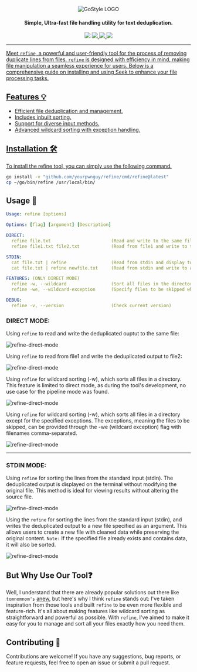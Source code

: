<div align="center">

![GoStyle LOGO](https://i.imgur.com/wveX8z8.png)

</div>
<h4 align="center">Simple, Ultra-fast file handling utility for text deduplication.</h4>
<p align="center">
<img src="https://img.shields.io/github/go-mod/go-version/yourpwnguy/refine">
<!-- <a href="https://github.com/iaakanshff/crtfinder/releases"><img src="https://img.shields.io/github/downloads/iaakanshff/crtfinder/total"> -->
<a href="https://github.com/yourpwnguy/refine/graphs/contributors"><img src="https://img.shields.io/github/contributors-anon/yourpwnguy/refine">
<!-- <a href="https://github.com/iaakanshff/crtfinder/releases/"><img src="https://img.shields.io/github/release/iaakanshff/crtfinder"> -->
<a href="https://github.com/yourpwnguy/refine/issues"><img src="https://img.shields.io/github/issues-raw/yourpwnguy/refine">
<a href="https://github.com/yourpwnguy/refine/stars"><img src="https://img.shields.io/github/stars/yourpwnguy/refine">
<!-- <a href="https://github.com/iaakanshff/crtfinder/discussions"><img src="https://img.shields.io/github/discussions/iaakanshff/crtfinder"> -->
</p>

---

Meet `refine`, a powerful and user-friendly tool for the process of removing duplicate lines from files. `refine` is designed with efficiency in mind, making file manipulation a seamless experience for users. Below is a comprehensive guide on installing and using Seek to enhance your file processing tasks.

## Features 💡

- Efficient file deduplication and management.
- Includes inbuilt sorting.
- Support for diverse input methods.
- Advanced wildcard sorting with exception handling.

## Installation 🛠️
To install the refine tool, you can simply use the following command.
````bash
go install -v "github.com/yourpwnguy/refine/cmd/refine@latest"
cp ~/go/bin/refine /usr/local/bin/
````

## Usage 📘
```yaml
Usage: refine [options]

Options: [flag] [argument] [Description]

DIRECT:
  refine file.txt                       (Read and write to the same file)
  refine file1.txt file2.txt            (Read from file1 and write to the file2)

STDIN:
  cat file.txt | refine                 (Read from stdin and display to stdout)
  cat file.txt | refine newfile.txt     (Read from stdin and write to a specific file)

FEATURES: (ONLY DIRECT MODE)
  refine -w, --wildcard                 (Sort all files in the directory)
  refine -we, --wildcard-exception      (Specify files to be skipped while using wildcard)

DEBUG:
  refine -v, --version                  (Check current version)
```

### DIRECT MODE:

Using `refine` to read and write the deduplicated ouptut to the same file:

![refine-direct-mode](https://i.imgur.com/S28T7En.png)


Using `refine` to read from file1 and write the deduplicated output to file2:

![refine-direct-mode](https://i.imgur.com/F6BeuEI.png)


Using `refine` for wildcard sorting (-w), which sorts all files in a directory. This feature is limited to direct mode, as during the tool's development, no use case for the pipeline mode was found.

![refine-direct-mode](https://i.imgur.com/olQvVCD.png)


Using `refine` for wildcard sorting (-w), which sorts all files in a directory except for the specified exceptions. The exceptions, meaning the files to be skipped, can be provided through the -we (wildcard exception) flag with filenames comma-separated.

![refine-direct-mode](https://i.imgur.com/zwUt90r.png)

---

### STDIN MODE:

Using `refine` for sorting the lines from the standard input (stdin). The deduplicated output is displayed on the terminal without modifying the original file. This method is ideal for viewing results without altering the source file.

![refine-direct-mode](https://i.imgur.com/k9Svi6Q.png)


Using the `refine` for sorting the lines from the standard input (stdin), and writes the deduplicated output to a new file specified as an argument. This allows users to create a new file with cleaned data while preserving the original content. `Note:` If the specified file already exists and contains data, it will also be sorted.

![refine-direct-mode](https://i.imgur.com/Oxrbq1K.png)

          
## But Why Use Our Tool❓ 

Well, I understand that there are already popular solutions out there like `tomnomnom's` [anew](https://github.com/tomnomnom/anew), but here's why I think `refine` stands out: I've taken inspiration from those tools and built `refine` to be even more flexible and feature-rich. It's all about making features like wildcard sorting as straightforward and powerful as possible. With `refine`, I've aimed to make it easy for you to manage and sort all your files exactly how you need them.

## Contributing 🤝

Contributions are welcome! If you have any suggestions, bug reports, or feature requests, feel free to open an issue or submit a pull request.
